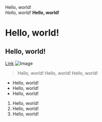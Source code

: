 Hello, world!  
*Hello, world!*
**Hello, world!**
# Hello, world!
## Hello, world!
[Link](https://ucsd-cse15l-w24.github.io/week1/index.html)
![Image](https://dfstudio-d420.kxcdn.com/wordpress/wp-content/uploads/2019/06/digital_camera_photo-1080x675.jpg)
> Hello, world! 
> Hello, world!
> Hello, world!
* Hello, world!
* Hello, world!
* Hello, world!
1. Hello, world!
2. Hello, world!
3. Hello, world!
